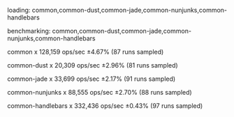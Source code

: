 loading: common,common-dust,common-jade,common-nunjunks,common-handlebars

benchmarking: common,common-dust,common-jade,common-nunjunks,common-handlebars

common x 128,159 ops/sec ±4.67% (87 runs sampled)

common-dust x 20,309 ops/sec ±2.96% (81 runs sampled)

common-jade x 33,699 ops/sec ±2.17% (91 runs sampled)

common-nunjunks x 88,555 ops/sec ±2.70% (88 runs sampled)

common-handlebars x 332,436 ops/sec ±0.43% (97 runs sampled)